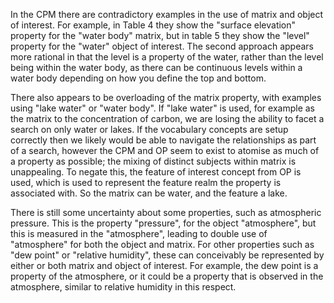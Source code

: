 In the CPM there are contradictory examples in the use of matrix and object of interest.  For example, in Table 4 they show the "surface elevation" property for the "water body" matrix, but in table 5 they show the "level" property for the "water" object of interest.  The second approach appears more rational in that the level is a property of the water, rather than the level being within the water body, as there can be continuous levels within a water body depending on how you define the top and bottom.

There also appears to be overloading of the matrix property, with examples using "lake water" or "water body".  If "lake water" is used, for example as the matrix to the concentration of carbon, we are losing the ability to facet a search on only water or lakes.  If the vocabulary concepts are setup correctly then we likely would be able to navigate the relationships as part of a search, however the CPM and OP seem to exist to atomise as much of a property as possible; the mixing of distinct subjects within matrix is unappealing.  To negate this, the feature of interest concept from OP is used, which is used to represent the feature realm the property is associated with.  So the matrix can be water, and the feature a lake.

There is still some uncertainty about some properties, such as atmospheric pressure.  This is the property "pressure", for the object "atmosphere", but this is measured in the "atmosphere", leading to double use of "atmosphere" for both the object and matrix.  For other properties such as "dew point" or "relative humidity", these can conceivably be represented by either or both matrix and object of interest.  For example, the dew point is a property of the atmosphere, or it could be a property that is observed in the atmosphere, similar to relative humidity in this respect.